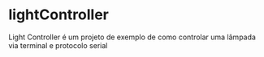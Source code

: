 # lightController
Light Controller é um projeto de exemplo de como controlar uma lâmpada via terminal e protocolo serial
